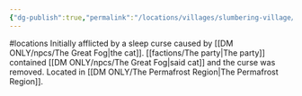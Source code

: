 ```yaml
---
{"dg-publish":true,"permalink":"/locations/villages/slumbering-village/"}
---
```


#locations 
Initially afflicted by a sleep curse caused by [[DM ONLY/npcs/The Great Fog\|the cat]].
[[factions/The party\|The party]] contained [[DM ONLY/npcs/The Great Fog\|said cat]] and the curse was removed. 
Located in [[DM ONLY/The Permafrost Region\|The Permafrost Region]].